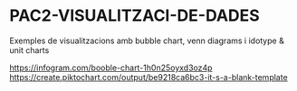 # PAC2-VISUALITZACI-DE-DADES
Exemples de visualitzacions amb bubble chart, venn diagrams i idotype &amp; unit charts

https://infogram.com/booble-chart-1h0n25oyxd3oz4p
https://create.piktochart.com/output/be9218ca6bc3-it-s-a-blank-template

